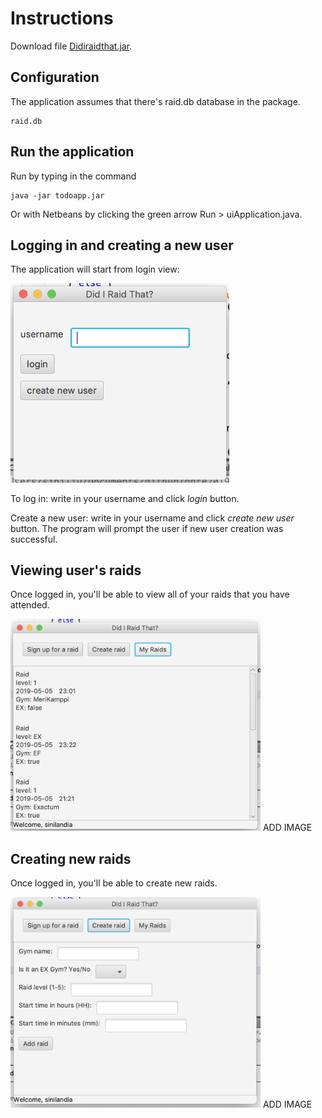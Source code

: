# Instructions

Download file [Didiraidthat.jar](https://github.com/sinilandia/ohte2019/releases/tag/loppupalautus).

## Configuration

The application assumes that there's raid.db database in the package.

```
raid.db
```

## Run the application

Run by typing in the command

```
java -jar todoapp.jar
```
Or with Netbeans by clicking the green arrow Run > uiApplication.java.

## Logging in and creating a new user

The application will start from login view:

<img src="https://github.com/sinilandia/ohte2019/blob/master/Documentation/kuvat/login.png" width="350"> 

To log in: write in your username and click _login_ button.

Create a new user: write in your username and click _create new user_ button. The program will prompt the user if new user creation was successful.


## Viewing user's raids

Once logged in, you'll be able to view all of your raids that you have attended.

<img src="https://github.com/sinilandia/ohte2019/blob/master/Documentation/kuvat/usersRaids.png" width="400"> ADD IMAGE

## Creating new raids

Once logged in, you'll be able to create new raids.

<img src="https://github.com/sinilandia/ohte2019/blob/master/Documentation/kuvat/createRaid.png" width="400"> ADD IMAGE

